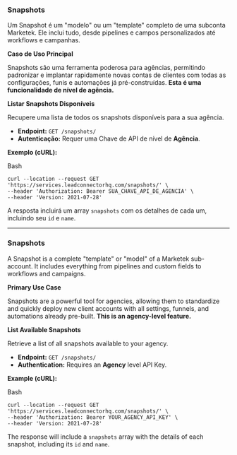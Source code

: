 ### Snapshots

Um Snapshot é um "modelo" ou um "template" completo de uma subconta Marketek. Ele inclui tudo, desde pipelines e campos personalizados até workflows e campanhas.

**Caso de Uso Principal**

Snapshots são uma ferramenta poderosa para agências, permitindo padronizar e implantar rapidamente novas contas de clientes com todas as configurações, funis e automações já pré-construídas. **Esta é uma funcionalidade de nível de agência.**

**Listar Snapshots Disponíveis**

Recupere uma lista de todos os snapshots disponíveis para a sua agência.

*   **Endpoint:** `GET /snapshots/`
*   **Autenticação:** Requer uma Chave de API de nível de **Agência**.

**Exemplo (cURL):**

Bash

  

```plain
curl --location --request GET 'https://services.leadconnectorhq.com/snapshots/' \
--header 'Authorization: Bearer SUA_CHAVE_API_DE_AGENCIA' \
--header 'Version: 2021-07-28'
```

A resposta incluirá um array `snapshots` com os detalhes de cada um, incluindo seu `id` e `name`.

* * *

### Snapshots

A Snapshot is a complete "template" or "model" of a Marketek sub-account. It includes everything from pipelines and custom fields to workflows and campaigns.

**Primary Use Case**

Snapshots are a powerful tool for agencies, allowing them to standardize and quickly deploy new client accounts with all settings, funnels, and automations already pre-built. **This is an agency-level feature.**

**List Available Snapshots**

Retrieve a list of all snapshots available to your agency.

*   **Endpoint:** `GET /snapshots/`
*   **Authentication:** Requires an **Agency** level API Key.

**Example (cURL):**

Bash

  

```plain
curl --location --request GET 'https://services.leadconnectorhq.com/snapshots/' \
--header 'Authorization: Bearer YOUR_AGENCY_API_KEY' \
--header 'Version: 2021-07-28'
```

The response will include a `snapshots` array with the details of each snapshot, including its `id` and `name`.

